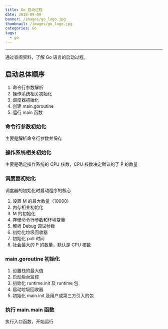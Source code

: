 ```yaml
---
title: Go 启动过程
date: 2018-09-09
banner: /images/go_logo.jpg
thumbnail: /images/go_logo.jpg
categories: Go
tags:
  - go
---
```

----------------------------------

通过查阅资料，了解 Go 语言的启动过程。

## 启动总体顺序

1. 命令行参数解析
2. 操作系统相关初始化
3. 调度器初始化
4. 创建 main.goroutine
5. 运行 main 函数

### 命令行参数初始化
主要是解析命令行参数并保存

### 操作系统相关初始化
主要是确定操作系统的 CPU 核数，CPU 核数决定默认的了 P 的数量

<!-- more -->

### 调度器初始化
调度器的初始化时启动程序的核心

1. 设置 M 的最大数量（10000）
2. 内存相关初始化
3. M 的初始化
4. 存储命令行参数和环境变量
5. 解析 Debug 调试参数
6. 初始化垃圾回收器
7. 初始化 poll 时间
8. 社会最大的 P 的数量，默认是 CPU 核数

### main.goroutine 初始化
1. 设置栈的最大值
2. 启动后台监控
3. 初始化 runtime.init 及 runtime 包
4. 启动垃圾回收器
5. 初始化 main.init 及用户或第三方引入的包

### 执行 main.main 函数
执行入口函数，开始运行